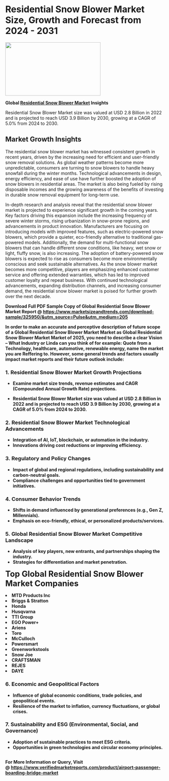 <H1>Residential Snow Blower Market Size, Growth and Forecast from 2024 - 2031</H1><img class="aligncenter size-medium wp-image-584254" src="https://thirdeyenews.in/wp-content/uploads/2024/09/Global-Market-Research-300x168.jpeg" alt="" width="300" height="168" /><p><strong>Global&nbsp;<a href="https://www.marketsizeandtrends.com/download-sample/325950/&amp;utm_source=Pulse&amp;utm_medium=205">Residential Snow Blower Market</a> Insights</strong></p><p>Residential Snow Blower Market size was valued at USD 2.8 Billion in 2022 and is projected to reach USD 3.9 Billion by 2030, growing at a CAGR of 5.0% from 2024 to 2030.</p><p><h2>Market Growth Insights</h2> <p>The residential snow blower market has witnessed consistent growth in recent years, driven by the increasing need for efficient and user-friendly snow removal solutions. As global weather patterns become more unpredictable, consumers are turning to snow blowers to handle heavy snowfall during the winter months. Technological advancements in design, energy efficiency, and ease of use have further boosted the adoption of snow blowers in residential areas. The market is also being fueled by rising disposable incomes and the growing awareness of the benefits of investing in durable snow removal equipment for long-term use.</p> <p><strong></strong></p> <p>In-depth research and analysis reveal that the residential snow blower market is projected to experience significant growth in the coming years. Key factors driving this expansion include the increasing frequency of severe winter storms, rising urbanization in snow-prone regions, and advancements in product innovation. Manufacturers are focusing on introducing models with improved features, such as electric-powered snow blowers, which provide a quieter, eco-friendly alternative to traditional gas-powered models. Additionally, the demand for multi-functional snow blowers that can handle different snow conditions, like heavy, wet snow or light, fluffy snow, is also increasing. The adoption of battery-powered snow blowers is expected to rise as consumers become more environmentally conscious and seek sustainable alternatives. As the snow blower market becomes more competitive, players are emphasizing enhanced customer service and offering extended warranties, which has led to improved customer loyalty and repeat business. With continued technological advancements, expanding distribution channels, and increasing consumer demand, the residential snow blower market is poised for further growth over the next decade.</p> <p><strong></p><p><span class=""><strong>Download Full PDF Sample Copy of Global Residential Snow Blower Market Report</strong> @ <a href="https://www.marketsizeandtrends.com/download-sample/325950/&amp;utm_source=Pulse&amp;utm_medium=205" target="_blank">https://www.marketsizeandtrends.com/download-sample/325950/&amp;utm_source=Pulse&amp;utm_medium=205</a></span></p><p>In order to make an accurate and perceptive description of future scope of a Global&nbsp;Residential Snow Blower Market Market as Global&nbsp;Residential Snow Blower Market Market of 2025, you need to describe a clear Vision &ndash; What Industry or Linda can you think of for example: Quote from a Technology, healthcare, automotive, renewable energy, name the market you are Reffering to. However, some general trends and factors usually impact market reports and their future outlook include:</p><h3>1.&nbsp;<strong>Residential Snow Blower Market Growth Projections</strong></h3><ul><li>Examine market size trends, revenue estimates and CAGR (Compounded Annual Growth Rate) projections.</li><li><p>Residential Snow Blower Market size was valued at USD 2.8 Billion in 2022 and is projected to reach USD 3.9 Billion by 2030, growing at a CAGR of 5.0% from 2024 to 2030.</p></li></ul><h3>2.&nbsp;<strong>Residential Snow Blower Market Technological Advancements</strong></h3><ul><li>Integration of AI, IoT, blockchain, or automation in the industry.</li><li>Innovations driving cost reductions or improving efficiency.</li></ul><h3>3.&nbsp;<strong>Regulatory and Policy Changes</strong></h3><ul><li>Impact of global and regional regulations, including sustainability and carbon-neutral goals.</li><li>Compliance challenges and opportunities tied to government initiatives.</li></ul><h3>4.&nbsp;<strong>Consumer Behavior Trends</strong></h3><ul><li>Shifts in demand influenced by generational preferences (e.g., Gen Z, Millennials).</li><li>Emphasis on eco-friendly, ethical, or personalized products/services.</li></ul><h3>5.&nbsp;<strong>Global Residential Snow Blower Market Competitive Landscape</strong></h3><ul><li>Analysis of key players, new entrants, and partnerships shaping the industry.</li><li>Strategies for differentiation and market penetration.</li></ul><p data-pm-slice="1 1 []"><span style="color: inherit; font-family: inherit; font-size: 25px;">Top Global Residential Snow Blower Market Companies</span></p><div class="" data-test-id=""><p><li>MTD Products Inc</li><li> Briggs & Stratton</li><li> Honda</li><li> Husqvarna</li><li> TTI Group</li><li> EGO Power+</li><li> Ariens</li><li> Toro</li><li> McCulloch</li><li> Powersmart</li><li> Greenworkstools</li><li> Snow Joe</li><li> CRAFTSMAN</li><li> REJES</li><li> DAYE</li></p></div><h3>6.&nbsp;<strong>Economic and Geopolitical Factors</strong></h3><ul><li>Influence of global economic conditions, trade policies, and geopolitical events.</li><li>Resilience of the market to inflation, currency fluctuations, or global crises.</li></ul><h3>7.&nbsp;<strong>Sustainability and ESG (Environmental, Social, and Governance)</strong></h3><ul><li>Adoption of sustainable practices to meet ESG criteria.</li><li>Opportunities in green technologies and circular economy principles.</li></ul><h2><strong style="font-size: 14px;">For More Information or Query, Visit @&nbsp;</strong><a style="background-color: #ffffff; font-size: 14px;" href="https://www.marketsizeandtrends.com/report/residential-snow-blower-market/" target="_blank">https://www.verifiedmarketreports.com/product/airport-passenger-boarding-bridge-market</a></h2>
